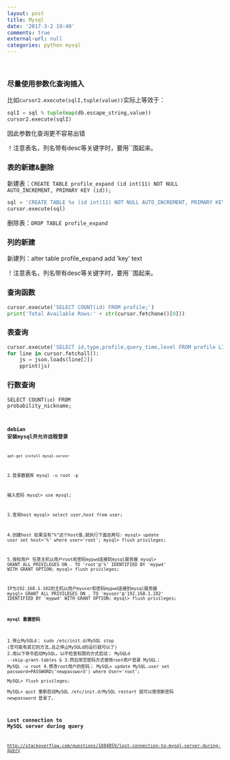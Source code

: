 ```yaml
---
layout: post
title: Mysql
date: '2017-3-2 19:40'
comments: true
external-url: null
categories: python mysql
---
```

<br>

### 尽量使用参数化查询插入
比如`cursor2.execute(sqlI,tuple(value))`实际上等效于：

```python
sqlI = sql % tuple(map(db.escape_string,value))
cursor2.execute(sqlI)
```
因此参数化查询更不容易出错
<div class="alert alert-warning">
！注意表名，列名带有desc等关键字时，要用``围起来。
</div>

### 表的新建&删除
新建表：`CREATE TABLE profile_expand (id int(11) NOT NULL AUTO_INCREMENT, PRIMARY KEY (id));`

```python
sql = 'CREATE TABLE %s (id int(11) NOT NULL AUTO_INCREMENT, PRIMARY KEY (id)) CHARSET=utf8 ;'%(tableName,)
cursor.execute(sql)
```
删除表：`DROP TABLE profile_expand`

### 列的新建

新建列：$\text{alter table profile_expand add 'key' text }$
<div class="alert alert-warning">
！注意表名，列名带有desc等关键字时，要用``围起来。
</div>

### 查询函数

```python
cursor.execute('SELECT COUNT(id) FROM profile;')
print('Total Available Rows:' + str(cursor.fetchone()[0]))
```

### 表查询

```python
cursor.execute('SELECT id,type,profile,query_time,level FROM profile LIMIT 1000')
for line in cursor.fetchall():
    js = json.loads(line[2])
    pprint(js)
```

### 行数查询
<code>SELECT COUNT(`id`) FROM probability_nickname;<code>


### debian 安装mysql并允许远程登录

```bash
apt-get install mysql-server
```
2.登录数据库
mysql -u root -p

输入密码
mysql> use mysql;


3.查询host
mysql> select user,host from user;


4.创建host
如果没有"%"这个host值,就执行下面这两句:
mysql> update user set host='%' where user='root';
mysql> flush privileges;


5.授权用户
任意主机以用户root和密码mypwd连接到mysql服务器
mysql> GRANT ALL PRIVILEGES ON *.* TO 'root'@'%' IDENTIFIED BY 'mypwd' WITH GRANT OPTION;
mysql> flush privileges;

IP为192.168.1.102的主机以用户myuser和密码mypwd连接到mysql服务器
mysql> GRANT ALL PRIVILEGES ON *.* TO 'myuser'@'192.168.1.102' IDENTIFIED BY 'mypwd' WITH GRANT OPTION; 
mysql> flush privileges;

#### mysql 重置密码

1.停止MySQLd；
    sudo /etc/init.d/MySQL stop
(您可能有其它的方法,总之停止MySQLd的运行就可以了)
2.用以下命令启动MySQL，以不检查权限的方式启动；
    MySQLd --skip-grant-tables &
3.然后用空密码方式使用root用户登录 MySQL；
    MySQL -u root
4.修改root用户的密码；
    MySQL> update MySQL.user set password=PASSWORD('newpassword') where User='root';  
    MySQL> flush privileges;  
    MySQL> quit 
重新启动MySQL
    /etc/init.d/MySQL restart
就可以使用新密码 newpassword 登录了。



### Lost connection to MySQL server during query

<http://stackoverflow.com/questions/1884859/lost-connection-to-mysql-server-during-query>